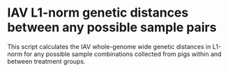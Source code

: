 # IAV L1-norm genetic distances between any possible sample pairs

This script calculates the IAV whole-genome wide genetic distances in L1-norm for any possible sample combinations collected from pigs within and between treatment groups.
